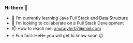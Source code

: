 ### Hi there 👋

- 🌱 I’m currently learning Java Full Stack and Data Structure
- 👯 I’m looking to collaborate on a Full Stack Development
- 📫 How to reach me: anurajvlnr07@mail.com
- ⚡ Fun fact: HeHe you will get to know soon 😜
